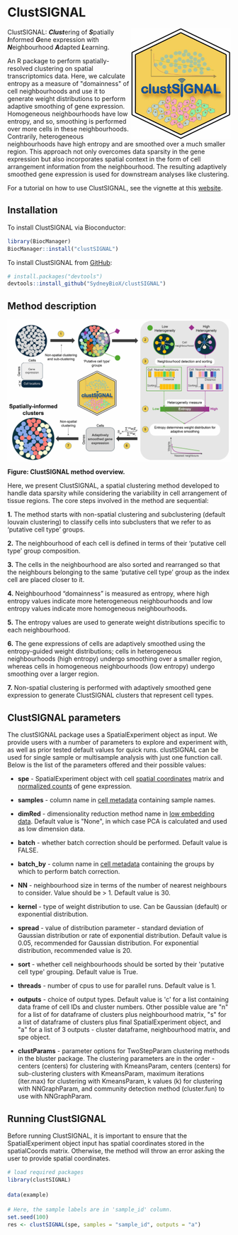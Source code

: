 # ClustSIGNAL

<img src="man/figures/clustSIGNAL_hex.jpg" align="right" height="250" width="225"/>

ClustSIGNAL: ***Clust***ering of ***S***patially ***I***nformed ***G***ene expression with ***N***eighbourhood ***A***dapted ***L***earning.

An R package to perform spatially-resolved clustering on spatial transcriptomics data. Here, we calculate entropy as a measure of "domainness" of cell neighbourhoods and use it to generate weight distributions to perform adaptive smoothing of gene expression. Homogeneous neighbourhoods have low entropy, and so, smoothing is performed over more cells in these neighbourhoods. Contrarily, heterogeneous neighbourhoods have high entropy and are smoothed over a much smaller region. This approach not only overcomes data sparsity in the gene expression but also incorporates spatial context in the form of cell arrangement information from the neighbourhood. The resulting adaptively smoothed gene expression is used for downstream analyses like clustering.

For a tutorial on how to use ClustSIGNAL, see the vignette at this [website](https://sydneybiox.github.io/clustSIGNAL/).

## Installation

To install ClustSIGNAL via Bioconductor:

``` r
library(BiocManager)
BiocManager::install("clustSIGNAL")
```

To install ClustSIGNAL from [GitHub](https://github.com/SydneyBioX/clustSIGNAL):

``` r
# install.packages("devtools")
devtools::install_github("SydneyBioX/clustSIGNAL")
```

## Method description

<img src="man/figures/Fig1_schematic.jpg" align="middle"/>

**Figure: ClustSIGNAL method overview.**

Here, we present ClustSIGNAL, a spatial clustering method developed to handle data sparsity while considering the variability in cell arrangement of tissue regions. The core steps involved in the method are sequential:

**1.** The method starts with non-spatial clustering and subclustering (default louvain clustering) to classify cells into subclusters that we refer to as ‘putative cell type’ groups.

**2.** The neighbourhood of each cell is defined in terms of their ‘putative cell type’ group composition.

**3.** The cells in the neighbourhood are also sorted and rearranged so that the neighbours belonging to the same ‘putative cell type’ group as the index cell are placed closer to it.

**4.** Neighbourhood “domainness” is measured as entropy, where high entropy values indicate more heterogeneous neighbourhoods and low entropy values indicate more homogeneous neighbourhoods.

**5.** The entropy values are used to generate weight distributions specific to each neighbourhood.

**6.** The gene expressions of cells are adaptively smoothed using the entropy-guided weight distributions; cells in heterogeneous neighbourhoods (high entropy) undergo smoothing over a smaller region, whereas cells in homogeneous neighbourhoods (low entropy) undergo smoothing over a larger region.

**7.** Non-spatial clustering is performed with adaptively smoothed gene expression to generate ClustSIGNAL clusters that represent cell types.

## ClustSIGNAL parameters

The clustSIGNAL package uses a SpatialExperiment object as input. We provide users with a number of parameters to explore and experiment with, as well as prior tested default values for quick runs. clustSIGNAL can be used for single sample or multisample analysis with just one function call. Below is the list of the parameters offered and their possible values:

-   **spe** - SpatialExperiment object with cell [spatial coordinates](## "spatialCoords(spe)") matrix and [normalized counts](## "logcounts(spe)") of gene expression.

-   **samples** - column name in [cell metadata](## "colData(spe)") containing sample names.

-   **dimRed** - dimensionality reduction method name in [low embedding data](## "reducedDimNames(spe)"). Default value is "None", in which case PCA is calculated and used as low dimension data.

-   **batch** - whether batch correction should be performed. Default value is FALSE.

-   **batch_by** - column name in [cell metadata](## "colData(spe)") containing the groups by which to perform batch correction.

-   **NN** - neighbourhood size in terms of the number of nearest neighbours to consider. Value should be \> 1. Default value is 30.

-   **kernel** - type of weight distribution to use. Can be Gaussian (default) or exponential distribution.

-   **spread** - value of distribution parameter - standard deviation of Gaussian distribution or rate of exponential distribution. Default value is 0.05, recommended for Gaussian distribution. For exponential distribution, recommended value is 20.

-   **sort** - whether cell neighbourhoods should be sorted by their 'putative cell type' grouping. Default value is True.

-   **threads** - number of cpus to use for parallel runs. Default value is 1.

-   **outputs** - choice of output types. Default value is 'c' for a list containing data frame of cell IDs and cluster numbers. Other possible value are "n" for a list of for dataframe of clusters plus neighbourhood matrix, "s" for a list of dataframe of clusters plus final SpatialExperiment object, and "a" for a list of 3 outputs - cluster dataframe, neighbourhood matrix, and spe object.

-   **clustParams** - parameter options for TwoStepParam clustering methods in the bluster package. The clustering parameters are in the order - centers (centers) for clustering with KmeansParam, centers (centers) for sub-clustering clusters with KmeansParam, maximum iterations (iter.max) for clustering with KmeansParam, k values (k) for clustering with NNGraphParam, and community detection method (cluster.fun) to use with NNGraphParam.

## Running ClustSIGNAL

Before running ClustSIGNAL, it is important to ensure that the SpatialExperiment object input has spatial coordinates stored in the spatialCoords matrix. Otherwise, the method will throw an error asking the user to provide spatial coordinates.

``` r
# load required packages
library(clustSIGNAL)

data(example)

# Here, the sample labels are in 'sample_id' column.
set.seed(100)
res <- clustSIGNAL(spe, samples = "sample_id", outputs = "a")
```
